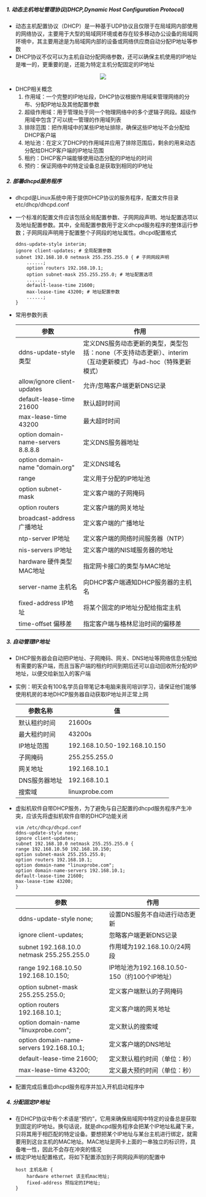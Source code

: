 ##### 1. 动态主机地址管理协议(DHCP,Dynamic Host Configuration Protocol)
* 动态主机配置协议（DHCP）是一种基于UDP协议且仅限于在局域网内部使用的网络协议，主要用于大型的局域网环境或者存在较多移动办公设备的局域网环境中，其主要用途是为局域网内部的设备或网络供应商自动分配IP地址等参数
* DHCP协议不仅可以为主机自动分配网络参数，还可以确保主机使用的IP地址是唯一的，更重要的是，还能为特定主机分配固定的IP地址
<div align=center>
    <img src="https://www.linuxprobe.com/wp-content/uploads/2015/07/DHCP%E5%B7%A5%E4%BD%9C%E5%8E%9F%E7%90%86.png">
</div>

* DHCP相关概念
  1. 作用域：一个完整的IP地址段，DHCP协议根据作用域来管理网络的分布、分配IP地址及其他配置参数
  2. 超级作用域：用于管理处于同一个物理网络中的多个逻辑子网段。超级作用域中包含了可以统一管理的作用域列表
  3. 排除范围：把作用域中的某些IP地址排除，确保这些IP地址不会分配给DHCP客户端
  4. 地址池：在定义了DHCP的作用域并应用了排除范围后，剩余的用来动态分配给DHCP客户端的IP地址范围
  5. 租约：DHCP客户端能够使用动态分配的IP地址的时间
  6. 预约：保证网络中的特定设备总是获取到相同的IP地址

##### 2. 部署dhcpd服务程序
* dhcpd是Linux系统中用于提供DHCP协议的服务程序，配置文件目录etc/dhcp/dhcpd.conf
* 一个标准的配置文件应该包括全局配置参数、子网网段声明、地址配置选项以及地址配置参数。其中，全局配置参数用于定义dhcpd服务程序的整体运行参数；子网网段声明用于配置整个子网段的地址属性。dhcpd配置格式
  ```
  ddns-update-style interim;
  ignore client-updates; # 全局配置参数
  subnet 192.168.10.0 netmask 255.255.255.0 { # 子网网段声明
      ......;
      option routers 192.168.10.1;
      option subnet-mask 255.255.255.0; # 地址配置选项
      ......;
      default-lease-time 21600;
      max-lease-time 43200; # 地址配置参数
      ......;
  }
  ```
* 常用参数列表

  参数|作用
  -|-
  ddns-update-style 类型|定义DNS服务动态更新的类型，类型包括：none（不支持动态更新）、interim（互动更新模式）与ad-hoc（特殊更新模式）
  allow/ignore client-updates|允许/忽略客户端更新DNS记录
  default-lease-time 21600|默认超时时间
  max-lease-time 43200|最大超时时间
  option domain-name-servers 8.8.8.8|定义DNS服务器地址
  option domain-name "domain.org"|定义DNS域名
  range|定义用于分配的IP地址池
  option subnet-mask|定义客户端的子网掩码
  option routers|定义客户端的网关地址
  broadcast-address 广播地址|定义客户端的广播地址
  ntp-server IP地址|定义客户端的网络时间服务器（NTP）
  nis-servers IP地址|定义客户端的NIS域服务器的地址
  hardware 硬件类型 MAC地址|指定网卡接口的类型与MAC地址
  server-name 主机名|向DHCP客户端通知DHCP服务器的主机名
  fixed-address IP地址|将某个固定的IP地址分配给指定主机
  time-offset 偏移差|指定客户端与格林尼治时间的偏移差

##### 3. 自动管理IP地址
* DHCP服务器会自动把IP地址、子网掩码、网关、DNS地址等网络信息分配给有需要的客户端，而且当客户端的租约时间到期后还可以自动回收所分配的IP地址，以便交给新加入的客户端
* 实例：明天会有100名学员自带笔记本电脑来我司培训学习，请保证他们能够使用机房的本地DHCP服务器自动获取IP地址并正常上网
  
  参数名称|值
  -|-
  默认租约时间|21600s
  最大租约时间|43200s
  IP地址范围|192.168.10.50-192.168.10.150
  子网掩码|255.255.255.0
  网关地址|192.168.10.1
  DNS服务器地址|192.168.10.1
  搜索域|linuxprobe.com

* 虚拟机软件自带DHCP服务，为了避免与自己配置的dhcpd服务程序产生冲突，应该先将虚拟机软件自带的DHCP功能关闭
  ```
  vim /etc/dhcp/dhcpd.conf
  ddns-update-style none;
  ignore client-updates;
  subnet 192.168.10.0 netmask 255.255.255.0 {
  range 192.168.10.50 192.168.10.150;
  option subnet-mask 255.255.255.0;
  option routers 192.168.10.1;
  option domain-name "linuxprobe.com";
  option domain-name-servers 192.168.10.1;
  default-lease-time 21600;
  max-lease-time 43200;
  }
  ```

  参数|作用
  -|-
  ddns-update-style none;|设置DNS服务不自动进行动态更新
  ignore client-updates;|忽略客户端更新DNS记录
  subnet 192.168.10.0 netmask 255.255.255.0|作用域为192.168.10.0/24网段
  range 192.168.10.50 192.168.10.150;|IP地址池为192.168.10.50-150（约100个IP地址）
  option subnet-mask 255.255.255.0;|定义客户端默认的子网掩码
  option routers 192.168.10.1;|定义客户端的网关地址
  option domain-name "linuxprobe.com";|定义默认的搜索域
  option domain-name-servers 192.168.10.1;|定义客户端的DNS地址
  default-lease-time 21600;|定义默认租约时间（单位：秒）
  max-lease-time 43200;|定义最大预约时间（单位：秒）

* 配置完成后重启dhcpd服务程序并加入开机启动程序中

##### 4. 分配固定IP地址
* 在DHCP协议中有个术语是“预约”，它用来确保局域网中特定的设备总是获取到固定的IP地址。换句话说，就是dhcpd服务程序会把某个IP地址私藏下来，只将其用于相匹配的特定设备。要想把某个IP地址与某台主机进行绑定，就需要用到这台主机的MAC地址。MAC地址是网卡上面的一串独立的标识符，具备唯一性，因此不会存在冲突的情况
* 绑定IP地址配置格式，将如下配置添加到子网网段声明的配置中
  ```
  host 主机名称 {
      hardware ethernet 该主机mac地址;
      fixed-address 预指定的IP地址;
  }
  ```